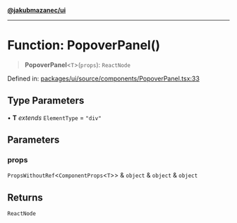 [**@jakubmazanec/ui**](../README.md)

---

# Function: PopoverPanel()

> **PopoverPanel**\<`T`\>(`props`): `ReactNode`

Defined in:
[packages/ui/source/components/PopoverPanel.tsx:33](https://github.com/jakubmazanec/tools/blob/7c5f40d811171692b72a47160bc33d644201b16a/packages/ui/source/components/PopoverPanel.tsx#L33)

## Type Parameters

• **T** _extends_ `ElementType` = `"div"`

## Parameters

### props

`PropsWithoutRef`\<`ComponentProps`\<`T`\>\> & `object` & `object` & `object`

## Returns

`ReactNode`
